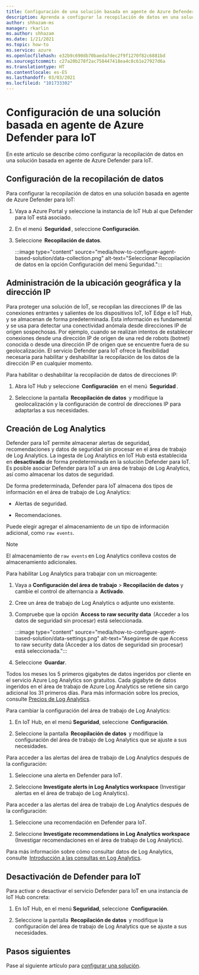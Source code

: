```yaml
---
title: Configuración de una solución basada en agente de Azure Defender para IoT
description: Aprenda a configurar la recopilación de datos en una solución basada en agente de Azure Defender para IoT
author: shhazam-ms
manager: rkarlin
ms.author: shhazam
ms.date: 1/21/2021
ms.topic: how-to
ms.service: azure
ms.openlocfilehash: e32b9c690db70baeda7dec2f9f1270f82c6881bd
ms.sourcegitcommit: c27a20b278f2ac758447418ea4c8c61e27927d6a
ms.translationtype: HT
ms.contentlocale: es-ES
ms.lasthandoff: 03/03/2021
ms.locfileid: "101733302"
---
```

# <a name="configure-azure-defender-for-iot-agent-based-solution"></a>Configuración de una solución basada en agente de Azure Defender para IoT  

En este artículo se describe cómo configurar la recopilación de datos en una solución basada en agente de Azure Defender para IoT.

## <a name="configure-data-collection"></a>Configuración de la recopilación de datos

Para configurar la recopilación de datos en una solución basada en agente de Azure Defender para IoT: 

1. Vaya a Azure Portal y seleccione la instancia de IoT Hub al que Defender para IoT está asociado. 

1. En el menú  **Seguridad** , seleccione **Configuración**. 

1. Seleccione  **Recopilación de datos**. 

    :::image type="content" source="media/how-to-configure-agent-based-solution/data-collection.png" alt-text="Seleccionar Recopilación de datos en la opción Configuración del menú Seguridad.":::

## <a name="geolocation-and-ip-address-handling"></a>Administración de la ubicación geográfica y la dirección IP 

Para proteger una solución de IoT, se recopilan las direcciones IP de las conexiones entrantes y salientes de los dispositivos IoT, IoT Edge e IoT Hub, y se almacenan de forma predeterminada. Esta información es fundamental y se usa para detectar una conectividad anómala desde direcciones IP de origen sospechosas. Por ejemplo, cuando se realizan intentos de establecer conexiones desde una dirección IP de origen de una red de robots (botnet) conocida o desde una dirección IP de origen que se encuentre fuera de su geolocalización. El servicio Defender para IoT ofrece la flexibilidad necesaria para habilitar y deshabilitar la recopilación de los datos de la dirección IP en cualquier momento. 

Para habilitar o deshabilitar la recopilación de datos de direcciones IP: 

1. Abra IoT Hub y seleccione  **Configuración**  en el menú  **Seguridad** . 

1. Seleccione la pantalla  **Recopilación de datos**  y modifique la geolocalización y la configuración de control de direcciones IP para adaptarlas a sus necesidades. 

## <a name="log-analytics-creation"></a>Creación de Log Analytics 

Defender para IoT permite almacenar alertas de seguridad, recomendaciones y datos de seguridad sin procesar en el área de trabajo de Log Analytics. La ingesta de Log Analytics en IoT Hub está establecida en **desactivada** de forma predeterminada en la solución Defender para IoT. Es posible asociar Defender para IoT a un área de trabajo de Log Analytics, así como almacenar los datos de seguridad. 

De forma predeterminada, Defender para IoT almacena dos tipos de información en el área de trabajo de Log Analytics:
 
- Alertas de seguridad.

- Recomendaciones. 

Puede elegir agregar el almacenamiento de un tipo de información adicional, como `raw events`. 

> [!Note] 
> El almacenamiento de `raw events` en Log Analytics conlleva costos de almacenamiento adicionales. 

Para habilitar Log Analytics para trabajar con un microagente: 

1. Vaya a **Configuración del área de trabajo** > **Recopilación de datos** y cambie el control de alternancia a  **Activado**. 

1. Cree un área de trabajo de Log Analytics o adjunte uno existente. 

1. Compruebe que la opción  **Access to raw security data**  (Acceder a los datos de seguridad sin procesar) está seleccionada.  

    :::image type="content" source="media/how-to-configure-agent-based-solution/data-settings.png" alt-text="Asegúrese de que Access to raw security data (Acceder a los datos de seguridad sin procesar) está seleccionada.":::

1. Seleccione  **Guardar**.

Todos los meses los 5 primeros gigabytes de datos ingeridos por cliente en el servicio Azure Log Analytics son gratuitos. Cada gigabyte de datos ingeridos en el área de trabajo de Azure Log Analytics se retiene sin cargo adicional los 31 primeros días. Para más información sobre los precios, consulte [Precios de Log Analytics](https://azure.microsoft.com/pricing/details/monitor/). 

Para cambiar la configuración del área de trabajo de Log Analytics: 

1. En IoT Hub, en el menú **Seguridad**, seleccione  **Configuración**. 

1. Seleccione la pantalla  **Recopilación de datos**  y modifique la configuración del área de trabajo de Log Analytics que se ajuste a sus necesidades. 

Para acceder a las alertas del área de trabajo de Log Analytics después de la configuración:

1. Seleccione una alerta en Defender para IoT.

1. Seleccione **Investigate alerts in Log Analytics workspace** (Investigar alertas en el área de trabajo de Log Analytics).

Para acceder a las alertas del área de trabajo de Log Analytics después de la configuración:

1. Seleccione una recomendación en Defender para IoT.

1. Seleccione **Investigate recommendations in Log Analytics workspace** (Investigar recomendaciones en el área de trabajo de Log Analytics). 
 
Para más información sobre cómo consultar datos de Log Analytics, consulte  [Introducción a las consultas en Log Analytics](../azure-monitor/logs/get-started-queries.md). 

## <a name="turn-off-defender-for-iot"></a>Desactivación de Defender para IoT 

Para activar o desactivar el servicio Defender para IoT en una instancia de IoT Hub concreta: 

1. En IoT Hub, en el menú **Seguridad**, seleccione  **Configuración**.

1. Seleccione la pantalla  **Recopilación de datos**  y modifique la configuración del área de trabajo de Log Analytics que se ajuste a sus necesidades.

## <a name="next-steps"></a>Pasos siguientes 

Pase al siguiente artículo para [configurar una solución](quickstart-configure-your-solution.md).